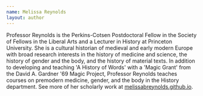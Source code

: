 ```yaml
---
name: Melissa Reynolds
layout: author
---
```

Professor Reynolds is the Perkins-Cotsen Postdoctoral Fellow in the Society of Fellows in the Liberal Arts and a Lecturer in History at Princeton University. She is a cultural historian of medieval and early modern Europe with broad research interests in the history of medicine and science, the history of gender and the body, and the history of material texts. In addition to developing and teaching 'A History of Words' with a 'Magic Grant' from the David A. Gardner '69 Magic Project, Professor Reynolds teaches courses on premodern medicine, gender, and the body in the History department. See more of her scholarly work at [melissabreynolds.github.io](https://melissabreynolds.github.io).
